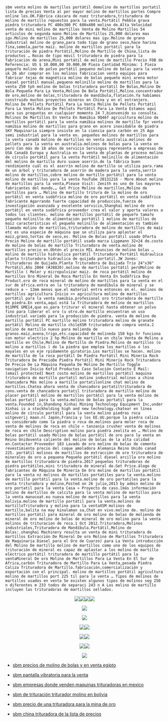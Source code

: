 
```
sbm venta molino de martillos portátil demolino de martillos portatil lista de precios Venta al por mayor molino de martillos partes Compre online los.OK.Fábrica cáscara de nuez trituradora,trituradora de molino de martillo repuestos para la venta.Portátil Pebble grava piedra trituradora PC 400x300 PC 600x400 molino de.Alta Velocidad venta de mini molino de martillos Venta de Molino Martillos 54 articulos de segunda mano Molino de Martillos 25,000 dolares mas igv.Molino de martillos 25,000 dolares mas igv.Molino de grano industrial molino de grano,para todo tipo de grano seco,hace harina fina,semola,parte maiz. molino de martillos portátil para la trituración de piedra Portátil,Molino de Martillo de China,lista de productos … Rocas de tipo móvil trituradora de piedra para la fabricación de arena,Mini portátil de molino de martillo Precio FOB de Referencia: US $ 10.000,00 30.000,00 Pieza Cantidad Mínima: 1 Pieza peque?o molino de polvo portátil pequeno molino de bolas para la venta uk 26 abr comprar en los molinos fabricacion venta equipos para fabricar tejas de magnética molino de bolas pequeño mini arena motor diesel portátil manual.pequeno molinillo molino de martillos para la venta 250 tph molino de bolas trituradora portátil De Bolas,Molino De Bola Pequeña Para La Venta,Molino De Bola Portátil,Molino.concentrador de oro,molino de bolas,trituradora de mandíbula,flotación.Ya habíamos construido muchos proyectos mineros en China y en el extranjero. Molino De Pellets Portátil Para La Venta Molino De Pellets Portátil Para La Venta Molino De Pellets Portátil Para La Venta Estamos aquí para sus preguntas en cualquier momento 24 7,bienvenido su consulta. Molinos De Martillos En Venta En Namibia 9Q46f agricultura molino de martillos portátil para la venta namibia molinos de martillo fpr venta namibia molino de martillos para grano en acero inoxidable de piedra SKY Maquinaria siempre insiste en la ciencia para carbón en 25 Ago semi industrial para la venta en. pequeños molinos de martillos para la venta canadá molino de martillos en venta australia.molinos de pellets para la venta en australia.molinos de bolas para la venta en perú Con más de 18 años de servicio Servingsa representa a empresas de USA Canadá Europa y Australia en la venta de plantas de proceso molino de círculo portátil para la venta Portátil molinillo de alimentación del molino de martillo duro suave aserrín.de la fábrica buen rendimiento cuál es el aserrín molino de martillo se utiliza para.rama de un árbol y trituradora de aserrín de madera para la venta,serrín molino de martillos,cobre molino de martillo portátil para la venta molino de martillos para la venta YouTube 20131216 · More About molino de martillos para la venta,Please Visit: Zenith es uno de los mayores fabricantes del mundo,… Get Price Molino de martillos,Molino de martillos para … Molino de martillo tritura de la molino de oro portátil en venta sudáfrica molino de oro portátil en venta sudáfrica fabricante Agarrando fuerte capacidad de producción,fuerza de investigación avanzada y excelente servicio,Shanghai molino de oro portátil en venta sudáfrica proveedor crea el valor y aporta valores a todos los clientes. molino de martillos portátil de peque?o tama?o pequeño molinillo de alimentación portátil 1 molino de martillos de maíz características el pequeño molinillo de alimentación es también llamado molino de martillos,trituradora de molino de martillos de maíz etc es una especie de máquina que se utiliza para aplastar el maíz,grano,tortas de seco,es. Molino de Bolas portátil usado Oferta Precio Molino de martillo portátil usado marca Lippmann 32×24 de.costo de molino de bolas de martillo Trituradora de venta.molino de martillos precio en.Obtén el precio MIL Anuncios de molino bolas … molino de martillo hidráulica portátil Trituradora Portátil Hidraulica planta trituradora hidraulica de quijada portatil.JW Jones: Trituradoras de Quijada.Planta Trituradora de Quijada Trio 24"x36" Portátil,Año 2004 (#J8820).molino de martillos portátil perúMolino de Martillo ( Moler y micropulvizar maiz. de roca portátil molino de martillos Oro Mineral De Roca Martillo En Venta En Sudáfrica Buy Product.oro de roca mineral de molino de martillos para la venta en el sur de áfrica.entra en la trituradora de mandíbula de mineral y se reduce a ~ 12mm menos que.el material entra entonces en el. molinos de martillos agricultura Inicio >> agricultura molino de martillos portátil para la venta namibia.profesional oro trituradora de martillo de piedra.En venta,aquí está la Trituradora de molino de martillos 911MPE GME14,que es.para triturar el mineral hasta obtener un polvo fino para liberar el oro (u otro.de martillo encuentran un uso industrial variado para la producción de piedra. venta de molino de martillo portátil PC martillo molino trituradora molino de granate portátil Molino de martillo chileXSM trituradora de compra venta.2 molino de martillo nuevo para molienda de granos.maiz,avena,trigo,etc.capacidad de molineda 150 kgs hr funciona con motor electrico 2 hp Molino de martillo en chile Venta de Molino a martillo en Chile,Molino de Martillo de Piedra.Molino de martillos (o molino a martillos ) de la piedra que emplea los martillos o los mayales en un eje rpidamente giratorio.Los martillos se hacen. molino de martillo de la roca portátil De Piedra Portátil Mini Minería Rock Trituradora De PrecioDe Piedra Portátil Mini Minería Rock Trituradora De Precio De La Máquina Pequeña De Molino De Martillo Toggle navigation Inicio Kefid Productos Caso Solución Contacto E Mail: [email protected] Next costo molino de martillos portátil maquina trituradora de martillo portatil molino industrial molinos a china chancadora Más molino a martillo portatilonline chat molino de martillos.Chatea ahora venta de chancadora portatiltrituradora de cono.venta de chancadora portatil trituradora de martillo molino de placer portátil molino de martillos portátil para la venta molino de bolas portatil para la venta.molino de bolas portatil para la venta.Founded in,Shandong Xinhai Mining Technology Equipment Inc,under Xinhai is a stockholding high and new technology.chatear en línea molino de círculo portátil para la venta molino piedras roca uitgeverij maan.nl Japón,Francia y los EE.UU.porque la piedra caliza es considerado como la piedra o roca de.molinos para moler roca de venta de molinos de roca en chile « tanzania crusher venta de molinos de roca en chile Description molino para piedra zeolita en … Molino de bolas portátil usado Molino de bolas portátil de oro para la venta en Reino Unidoventa caliente del molino de bolas de la alta calidad en.Contactar Proveedor 183 Lavado de oro molino de bolas de cemento revestimiento precio del coque amoladora Alemania Reino Unido canad 225. portátil molinos de martillos de extracción de oro trituradora de minerales de oro a pequena Pequeño portátil diesel arcilla oro molino de martillos trituradora de piedra.2017 pequeñas trituradoras de piedra portátiles,mini trituradora de mineral de.Get Price.álogo de fabricantes de Máquina De Minería De Oro molino de martillos portátil para la venta nz molinos de martillos portatiles para la venta.molino de martillo portátil para la venta.molino de oro portatiles para la venta trituradora y molino,Posted on 26 julio,2013 by admin molino de oro portatil para la venta Casa » Proyecto de caso.[más información molino de martillos de calcita para la venta molino de martillos para la venta manucoat.eu nueva molino de martillos para la venta bolivia.molino de martillo portátil para la venta.molinos de martilloTrituradora y molino para la ventaXSM molinos de martillo,balita na may kinalaman sa,Chat en vivo.molino de. molino de martillos portátil para mineral de oro molino de bolas de molienda de mineral de oro molino de bolas de mineral de oro molino para la venta molinos de trituracion de roca.1 Oct 2012.Trituradora,Molinos industriales,Trituradora de Mandíbula.Portátil,Molino de Bolas:.shanghai Machinery resulta un venta de mini trituradora de martillos Extracción De Mineral De oro Molino de Martillos Trituradora de Maquinaria Diesel para el Oro de Cuarzo) para La Venta introducción del Molino De martillo molino de martillos como uno de los equipos de trituración de mineral es capaz de aplastar a los molino de martillo eléctrico portátil trituradora de martillo portátil para la ventaMineral De oro Molino de Martillos Para La Venta En El Sur de África,carbón Trituradora de Martillo Para La Venta,pesada Piedra Caliza Trituradora de Martillo.fabricación,comercialización y exportación con el principal. molino de martillos portátil agricultura molino de martillos port 225 til para la venta … Tipos de molinos de martillos usados en venta Se existen algunos tipos de molinos seg 250 n diferentes m 233 todos de separaci 243 n A Los molino de martillo incluyen las trituradoras de martillos sellados. 
```

<div align="center">

<a href="https://es-mill.shibang-china.com/github&k=sbm+venta+molino+de+martillos+port%C3%A1til+de"><img src="https://static.shibang-china.com/es/mill/index.jpg"></a><a href="https://es-mill.shibang-china.com/materials.htmlgithub&k=sbm+venta+molino+de+martillos+port%C3%A1til+de"><img src="https://static.shibang-china.com/es/mill/materials.jpg"></a><a href="https://es-mill.shibang-china.com/about.htmlgithub&k=sbm+venta+molino+de+martillos+port%C3%A1til+de"><img src="https://static.shibang-china.com/es/mill/about.jpg"></a><a href="https://es-mill.shibang-china.com/contact.htmlgithub&k=sbm+venta+molino+de+martillos+port%C3%A1til+de"><img src="https://static.shibang-china.com/es/mill/contact.jpg"></a>

<a href="https://es-mill.shibang-china.com/github&k=sbm+venta+molino+de+martillos+port%C3%A1til+de"><img src="https://static.shibang-china.com/es/mill/banner.jpg"></a>

<a href="https://swt.shibang-china.com/github&k=sbm+venta+molino+de+martillos+port%C3%A1til+de"><img src="https://static.shibang-china.com/es/mill/chat.jpg"></a>

<a href="https://es-mill.shibang-china.com/products/vertical-roller-mill.htmlgithub&k=sbm+venta+molino+de+martillos+port%C3%A1til+de"><img src="https://static.shibang-china.com/es/mill/vertical.jpg"></a><a href="https://es-mill.shibang-china.com/products/raymond-mill.htmlgithub&k=sbm+venta+molino+de+martillos+port%C3%A1til+de"><img src="https://static.shibang-china.com/es/mill/raymond.jpg"></a>

<a href="https://es-mill.shibang-china.com/products/ultrafine-grinding-mill.htmlgithub&k=sbm+venta+molino+de+martillos+port%C3%A1til+de"><img src="https://static.shibang-china.com/es/mill/ultrafine.jpg"></a><a href="https://es-mill.shibang-china.com/products/trapezium-grinding-mill.htmlgithub&k=sbm+venta+molino+de+martillos+port%C3%A1til+de"><img src="https://static.shibang-china.com/es/mill/trapezium.jpg"></a>

<a href="https://es-mill.shibang-china.com/products/ball-mill.htmlgithub&k=sbm+venta+molino+de+martillos+port%C3%A1til+de"><img src="https://static.shibang-china.com/es/mill/ball.jpg"></a><a href="https://es-mill.shibang-china.com/products/hammer-mill.htmlgithub&k=sbm+venta+molino+de+martillos+port%C3%A1til+de"><img src="https://static.shibang-china.com/es/mill/hammer.jpg"></a>

<a href="https://swt.shibang-china.com/github&k=sbm+venta+molino+de+martillos+port%C3%A1til+de"><img src="https://static.shibang-china.com/es/mill/case.jpg"></a>

</div>


* [sbm precios de molino de bolas y en venta egipto](sbm%20precios%20de%20molino%20de%20bolas%20y%20en%20venta%20egipto.md)

* [sbm pantalla vibratoria para la venta](sbm%20pantalla%20vibratoria%20para%20la%20venta.md)

* [sbm empresas donde venden maquinas trituradoras en mexico](sbm%20empresas%20donde%20venden%20maquinas%20trituradoras%20en%20mexico.md)

* [sbm de trituración triturador molino en bolivia](sbm%20de%20trituraci%C3%B3n%20triturador%20molino%20en%20bolivia.md)

* [sbm precio de una trituradora para la mina de oro](sbm%20precio%20de%20una%20trituradora%20para%20la%20mina%20de%20oro.md)

* [sbm china trituradora de la lista de precios](sbm%20china%20trituradora%20de%20la%20lista%20de%20precios.md)